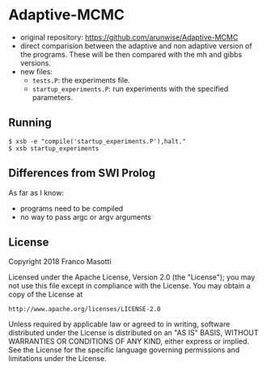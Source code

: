 # Adaptive-MCMC

- original repository: https://github.com/arunwise/Adaptive-MCMC
- direct comparision between the adaptive and non adaptive version of
  the programs. These will be then compared with the mh and gibbs versions.
- new files:
  - `tests.P`: the experiments file.
  - `startup_experiments.P`: run experiments with the specified parameters.

## Running 

    $ xsb -e "compile('startup_experiments.P'),halt."
    $ xsb startup_experiments

## Differences from SWI Prolog

As far as I know:

- programs need to be compiled
- no way to pass argc or argv arguments

## License

Copyright 2018 Franco Masotti

Licensed under the Apache License, Version 2.0 (the "License");
you may not use this file except in compliance with the License.
You may obtain a copy of the License at

    http://www.apache.org/licenses/LICENSE-2.0

Unless required by applicable law or agreed to in writing, software
distributed under the License is distributed on an "AS IS" BASIS,
WITHOUT WARRANTIES OR CONDITIONS OF ANY KIND, either express or implied.
See the License for the specific language governing permissions and
limitations under the License.
